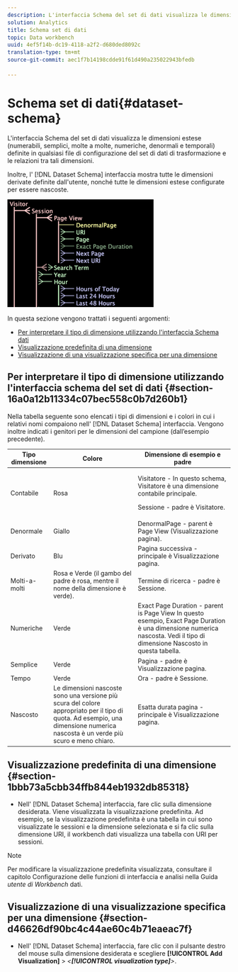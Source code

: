 ```yaml
---
description: L'interfaccia Schema del set di dati visualizza le dimensioni estese (numerabili, semplici, molte a molte, numeriche, denormali e temporali) definite in qualsiasi file di configurazione del set di dati di trasformazione e le relazioni tra tali dimensioni.
solution: Analytics
title: Schema set di dati
topic: Data workbench
uuid: 4ef5f14b-dc19-4118-a2f2-d680ded8092c
translation-type: tm+mt
source-git-commit: aec1f7b14198cdde91f61d490a235022943bfedb

---
```



# Schema set di dati{#dataset-schema}

L&#39;interfaccia Schema del set di dati visualizza le dimensioni estese (numerabili, semplici, molte a molte, numeriche, denormali e temporali) definite in qualsiasi file di configurazione del set di dati di trasformazione e le relazioni tra tali dimensioni.

Inoltre, l&#39; [!DNL Dataset Schema] interfaccia mostra tutte le dimensioni derivate definite dall&#39;utente, nonché tutte le dimensioni estese configurate per essere nascoste.

![](assets/vis_DatasetSchema_Example.png)

In questa sezione vengono trattati i seguenti argomenti:

* [Per interpretare il tipo di dimensione utilizzando l&#39;interfaccia Schema dati](../../../../home/c-dataset-const-proc/c-dataset-config-tools/c-dataset-config-int/c-dataset-schema.md#section-16a0a12b11334c07bec558c0b7d260b1)
* [Visualizzazione predefinita di una dimensione](../../../../home/c-dataset-const-proc/c-dataset-config-tools/c-dataset-config-int/c-dataset-schema.md#section-1bbb73a5cbb34ffb844eb1932db85318)
* [Visualizzazione di una visualizzazione specifica per una dimensione](../../../../home/c-dataset-const-proc/c-dataset-config-tools/c-dataset-config-int/c-dataset-schema.md#section-d46626df90bc4c44ae60c4b71eaeac7f)

## Per interpretare il tipo di dimensione utilizzando l&#39;interfaccia schema del set di dati {#section-16a0a12b11334c07bec558c0b7d260b1}

Nella tabella seguente sono elencati i tipi di dimensioni e i colori in cui i relativi nomi compaiono nell&#39; [!DNL Dataset Schema] interfaccia. Vengono inoltre indicati i genitori per le dimensioni del campione (dall’esempio precedente).

<table id="table_20D1A9EAAED247338476C475C63255F5"> 
 <thead> 
  <tr> 
   <th colname="col1" class="entry"> Tipo dimensione </th> 
   <th colname="col2" class="entry"> Colore </th> 
   <th colname="col3" class="entry"> Dimensione di esempio e padre </th> 
  </tr> 
 </thead>
 <tbody> 
  <tr> 
   <td colname="col1"> Contabile </td> 
   <td colname="col2"> Rosa </td> 
   <td colname="col3"> <p>Visitatore - In questo schema, Visitatore è una dimensione contabile principale. </p> <p> Sessione - padre è Visitatore. </p> </td> 
  </tr> 
  <tr> 
   <td colname="col1"> Denormale </td> 
   <td colname="col2"> Giallo </td> 
   <td colname="col3"> DenormalPage - parent è Page View (Visualizzazione pagina). </td> 
  </tr> 
  <tr> 
   <td colname="col1"> Derivato </td> 
   <td colname="col2"> Blu </td> 
   <td colname="col3"> Pagina successiva - principale è Visualizzazione pagina. </td> 
  </tr> 
  <tr> 
   <td colname="col1"> Molti-a-molti </td> 
   <td colname="col2"> Rosa e Verde (il gambo del padre è rosa, mentre il nome della dimensione è verde). </td> 
   <td colname="col3"> Termine di ricerca - padre è Sessione. </td> 
  </tr> 
  <tr> 
   <td colname="col1"> Numeriche </td> 
   <td colname="col2"> Verde </td> 
   <td colname="col3"> Exact Page Duration - parent is Page View In questo esempio, Exact Page Duration è una dimensione numerica nascosta. Vedi il tipo di dimensione Nascosto in questa tabella. </td> 
  </tr> 
  <tr> 
   <td colname="col1"> Semplice </td> 
   <td colname="col2"> Verde </td> 
   <td colname="col3"> Pagina - padre è Visualizzazione pagina. </td> 
  </tr> 
  <tr> 
   <td colname="col1"> Tempo </td> 
   <td colname="col2"> Verde </td> 
   <td colname="col3"> Ora - padre è Sessione. </td> 
  </tr> 
  <tr> 
   <td colname="col1"> Nascosto </td> 
   <td colname="col2"> Le dimensioni nascoste sono una versione più scura del colore appropriato per il tipo di quota. Ad esempio, una dimensione numerica nascosta è un verde più scuro e meno chiaro. </td> 
   <td colname="col3"> Esatta durata pagina - principale è Visualizzazione pagina. </td> 
  </tr> 
 </tbody> 
</table>

## Visualizzazione predefinita di una dimensione {#section-1bbb73a5cbb34ffb844eb1932db85318}

* Nell&#39; [!DNL Dataset Schema] interfaccia, fare clic sulla dimensione desiderata. Viene visualizzata la visualizzazione predefinita. Ad esempio, se la visualizzazione predefinita è una tabella in cui sono visualizzate le sessioni e la dimensione selezionata e si fa clic sulla dimensione URI, il workbench dati visualizza una tabella con URI per sessioni.

>[!NOTE]
>
>Per modificare la visualizzazione predefinita visualizzata, consultare il capitolo Configurazione delle funzioni di interfaccia e analisi nella Guida *utente di Workbench* dati.

## Visualizzazione di una visualizzazione specifica per una dimensione {#section-d46626df90bc4c44ae60c4b71eaeac7f}

* Nell&#39; [!DNL Dataset Schema] interfaccia, fare clic con il pulsante destro del mouse sulla dimensione desiderata e scegliere **[!UICONTROL Add Visualization]** > *&lt;**[!UICONTROL visualization type]**>*.

